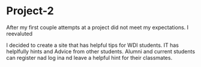 # Project-2
After my first couple attempts at a project did not meet my expectations. I reevaluted

I decided to create a site that has helpful tips for WDI students. IT has helplfully hints and Advice from other students.
Alumni and current students can register nad log ina nd leave a helpful hint for their classmates.
